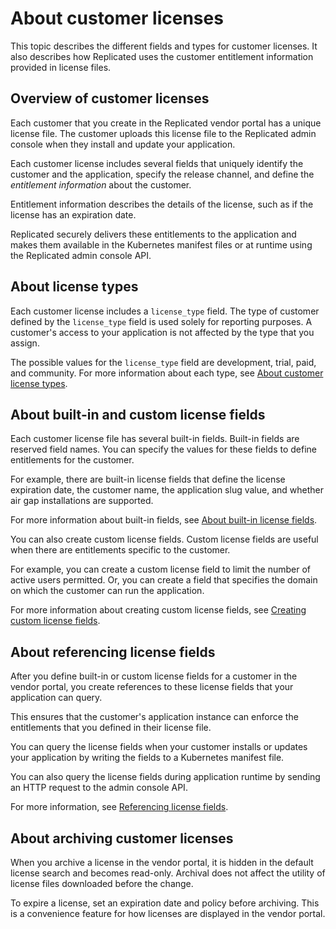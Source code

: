 # About customer licenses

This topic describes the different fields and types for customer licenses. It also
describes how Replicated uses the customer entitlement information provided in
license files.

## Overview of customer licenses

Each customer that you create in the Replicated vendor portal has a unique license
file. The customer uploads this license file to the Replicated admin console when
they install and update your application.

Each customer license includes several fields that uniquely identify the customer
and the application, specify the release channel, and define the _entitlement information_
about the customer.

Entitlement information describes the details of the license, such as if the license
has an expiration date.

Replicated securely delivers these entitlements to the application and makes them
available in the Kubernetes manifest files or at runtime using the Replicated admin
console API.

## About license types

Each customer license includes a `license_type` field. The type of customer defined
by the `license_type` field is used solely for reporting purposes. A customer's
access to your application is not affected by the type that you assign.

The possible values for the `license_type` field are development, trial, paid, and
community. For more information about each type, see [About customer license types](licenses-about-types).

## About built-in and custom license fields

Each customer license file has several built-in fields. Built-in fields are reserved
field names. You can specify the values for these fields to define entitlements
for the customer.

For example, there are built-in license fields that define the license expiration
date, the customer name, the application slug value, and whether air gap installations
are supported.

For more information about built-in fields, see [About built-in license fields](licenses-using-builtin-fields).

You can also create custom license fields. Custom license fields are useful when
there are entitlements specific to the customer.

For example, you can create a custom license field to limit the number of active
users permitted. Or, you can create a field that specifies the domain on which
the customer can run the application.

For more information about creating custom license fields, see [Creating custom license fields](licenses-adding-custom).

## About referencing license fields

After you define built-in or custom license fields for a customer in the vendor
portal, you create references to these license fields that your application can
query.

This ensures that the customer's application instance can enforce the entitlements
that you defined in their license file.

You can query the license fields when your customer installs or updates your
application by writing the fields to a Kubernetes manifest file.

You can also query the license fields during application runtime by sending an HTTP
request to the admin console API.

For more information, see [Referencing license fields](licenses-referencing-fields).

## About archiving customer licenses

When you archive a license in the vendor portal, it is hidden in the default license
search and becomes read-only. Archival does not affect the utility of license files
downloaded before the change.

To expire a license, set an expiration date and policy before archiving.
This is a convenience feature for how licenses are displayed in the vendor portal.
